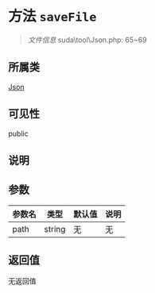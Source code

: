# 方法 `saveFile`

> *文件信息* suda\tool\Json.php: 65~69

## 所属类 

[Json](../Json.md)

## 可见性

public

## 说明



## 参数


| 参数名 | 类型 | 默认值 | 说明 |
|--------|-----|-------|-------|
| path |  string | 无 | 无 |



## 返回值

无返回值
